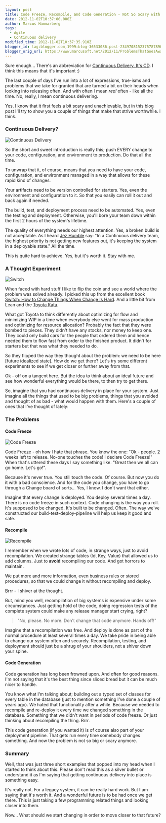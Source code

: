 ```yaml
---
layout: post
title: Code Freeze, Recompile, and Code Generation - Not So Scary with CD
date: 2012-11-02T10:37:00.000Z
author: Marcus Hammarberg
tags:
  - Agile
  - Continuous delivery
modified_time: 2012-11-02T10:37:35.910Z
blogger_id: tag:blogger.com,1999:blog-36533086.post-2349708152375787890
blogger_orig_url: https://www.marcusoft.net/2012/11/ProblemsThatGoesAwayWithCD.html
---
```


Sure enough... There's an abbreviation for [Continuous Delivery. It's CD](http://en.wikipedia.org/wiki/Continuous_delivery). I think this means that it's important :)

The last couple of days I've run into a lot of expressions, true-isms and problems that we take for granted that are turned a bit on their heads when looking into releasing often. And with often I mean *real* often - like all the time. No, really, I mean continuous delivering.

Yes, I know that it first feels a bit scary and unachievable, but in this blog post I'll try to show you a couple of things that make that strive worthwhile. I think.

### Continuous Delivery?

![Continuous Delivery](http://www.industriallogic.com/wp-content/uploads/2011/04/continuousDelivery_big_None.jpg)

So the short and sweet introduction is really this; push EVERY change to your code, configuration, and environment to production. Do that all the time.

To unwrap that it, of course, means that you need to have your code, configuration, and environment managed in a way that allows for these rapid kind of changes.

Your artifacts need to be version controlled for starters. Yes, even the environment and configuration to it. So that you easily can roll it out and back again if needed.

The build, test, and deployment process need to be automated. Yes, even the testing and deployment. Otherwise, you'll bore your team down within the first 2 hours of the system's lifetime.

The quality of everything needs our highest attention. Yes, a broken build is not acceptable. As I heard [Jez Humble](http://jezhumble.net/) say: "In a Continuous delivery team, the highest priority is not getting new features out, it's keeping the system in a deployable state." All the time.

This is quite hard to achieve. Yes, but it's worth it. Stay with me.

### A Thought Experiment

![Switch](http://livingmaxwell.wpengine.netdna-cdn.com/wp-content/uploads/2011/12/switch-book.jpg)

When faced with hard stuff I like to flip the coin and see a world where the problem was solved already. I picked this up from the excellent book [Switch: How to Change Things When Change Is Hard](http://heathbrothers.com/switch/). And a little bit from Lean and the [Toyota Kata](http://www-personal.umich.edu/~mrother/Homepage.html).

What got Toyota to think differently about optimizing for flow and minimizing WIP in a time when everybody else went for mass production and optimizing for resource allocation? Probably the fact that they were bombed to pieces. They didn't have any stocks, nor money to keep one. They could only build cars for the people that ordered them and hence needed them to flow fast from order to the finished product. It didn't for starters but that was what they needed to do.

So they flipped the way they thought about the problem: we need to be here [future idealized state]. How do we get there? Let's try some different experiments to see if we get closer or further away from that.

Ok - off on a tangent here. But the idea to think about an ideal future and see how wonderful everything would be there, to then try to get there.

So, imagine that you had continuous delivery in place for your system. Just imagine all the things that used to be big problems, things that you avoided and thought of as bad - what would happen with them. Here's a couple of ones that I've thought of lately:

### The Problems

#### Code Freeze

![Code Freeze](http://cdn.memegenerator.net/instances/400x/25013340.jpg)

Code Freeze - oh how I hate that phrase. You know the one: "Ok - people. 2 weeks left to release. No-one touches the code! I declare Code Freeze!" When that's uttered these days I say something like: "Great then we all can go home. Let's go!".

Because it's never true. You still touch the code. Of course. But now you do it with a bad conscience. And for the code you change, you have to go through a Change board of sorts... Yes, I know. I don't want that either.

Imagine that every change is deployed. You deploy several times a day. There is no code freeze in such context. Code changing is the way you roll. It's supposed to be changed. It's built to be changed. Often. The way we've constructed our build-test-deploy-pipeline will help us keep it good and safe.

#### Recompile

![Recompile](http://fixitwizkid.com/attachments/big_red_button2-jpg.731/)

I remember when we wrote lots of code, in strange ways, just to avoid recompilation. We created strange tables (Id, Key, Value) that allowed us to add columns. Just to **avoid** recompiling our code. And got horrors to maintain.

We put more and more information, even business rules or stored procedures, so that we could change it without recompiling and deploy.

Brrr - I shiver at the thought.

But, mind you well, recompilation of big systems is expensive under some circumstances. Just getting hold of the code, doing regression tests of the complete system could make any release manager start crying, right?

> "No, please. No more. Don't change that code anymore. Hands off!"

Imagine that a recompilation was free. And deploy is done as part of the normal procedure at least several times a day. We take pride in being able to change our system often and securely. Recompilation, testing, and deployment should just be a shrug of your shoulders, not a shiver down your spine.

#### Code Generation

Code generation has long been frowned upon. And often for good reasons. I'm not saying that it's the best thing since sliced bread but it can be much nicer to handle.

You know what I'm talking about; building out a typed set of classes for every table in the database (just to mention something I've done a couple of years ago). We hated that functionality after a while. Because we needed to recompile and re-deploy it every time we changed something in the database. Something that we didn't want in periods of code freeze. Or just thinking about recompiling the thing. Brrr.

This code generation (if you wanted it) is of course also part of your deployment pipeline. That gets run every time somebody changes something. And now the problem is not so big or scary anymore.

### Summary

Well, that was just three short examples that popped into my head when I started to think about this. Please don't read this as a silver bullet or understand it as I'm saying that getting continuous delivery into place is something easy.

It's really not. For a legacy system, it can be really hard work. But I am saying that it's worth it. And a wonderful future is to be had once we get there. This is just taking a few programming related things and looking closer into them.

Now... What should we start changing in order to move closer to that future?
